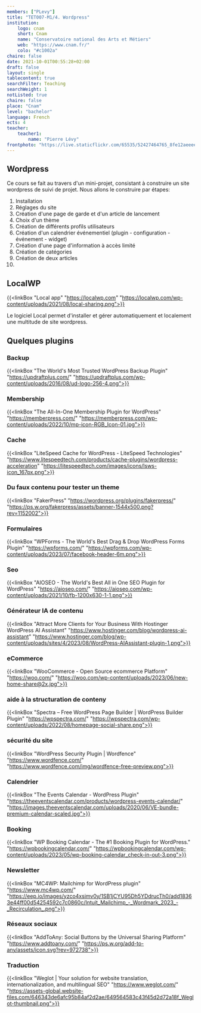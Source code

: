 ```yaml
---
members: ["PLevy"]
title: "TET007-M1/4. Wordpress"
institution:
    logo: cnam
    short: Cnam
    name: "Conservatoire national des Arts et Métiers"
    web: "https://www.cnam.fr/"
    colo: "#c1002a"
chaire: false
date: 2021-10-01T00:55:28+02:00
draft: false
layout: single
tablecontent: true
searchFilter: Teaching
searchWeight: 1
notListed: true
chaire: false
place: "Cnam"
level: "bachelor"
language: French
ects: 4
teacher:
    teacher1:
        name: "Pierre Lévy"
frontphoto: "https://live.staticflickr.com/65535/52427464765_8fe12aeeee_h.jpg"
---
```


## Wordpress

Ce cours se fait au travers d'un mini-projet, consistant à construire un site wordpress de suivi de projet. Nous allons le construire par étapes:

1. Installation
2. Réglages du site
3. Création d'une page de garde et d'un article de lancement
4. Choix d'un thème
5. Création de différents profils utilisateurs
6. Création d'un calendrier événementiel (plugin - configuration - événement - widget)
7. Création d'une page d'information à  accès limité
8. Création de catégories
9. Création de deux articles
10. 

## LocalWP

{{<linkBox "Local app" "https://localwp.com" "https://localwp.com/wp-content/uploads/2021/08/local-sharing.png">}}

Le logiciel Local permet d'installer et gérer automatiquement et localement une multitude de site wordpress.

## Quelques plugins

### Backup
{{<linkBox "The World's Most Trusted WordPress Backup Plugin" "https://updraftplus.com/" "https://updraftplus.com/wp-content/uploads/2016/08/ud-logo-256-4.png">}}

### Membership
{{<linkBox "The All-In-One Membership Plugin for WordPress" "https://memberpress.com/" "https://memberpress.com/wp-content/uploads/2022/10/mp-icon-RGB_Icon-01.jpg">}}

### Cache
{{<linkBox "LiteSpeed Cache for WordPress - LiteSpeed Technologies" "https://www.litespeedtech.com/products/cache-plugins/wordpress-acceleration" "https://litespeedtech.com/images/icons/lsws-icon_167px.png">}}

### Du faux contenu pour tester un theme
{{<linkBox "FakerPress" "https://wordpress.org/plugins/fakerpress/" "https://ps.w.org/fakerpress/assets/banner-1544x500.png?rev=1152002">}}

### Formulaires
{{<linkBox "WPForms - The World's Best Drag & Drop WordPress Forms Plugin" "https://wpforms.com/" "https://wpforms.com/wp-content/uploads/2023/07/facebook-header-6m.png">}}

### Seo
{{<linkBox "AIOSEO - The World's Best All in One SEO Plugin for WordPress" "https://aioseo.com/" "https://aioseo.com/wp-content/uploads/2021/10/fb-1200x630-1-1.png">}}

### Générateur IA de contenu
{{<linkBox "Attract More Clients for Your Business With Hostinger WordPress AI Assistant" "https://www.hostinger.com/blog/wordpress-ai-assistant" "https://www.hostinger.com/blog/wp-content/uploads/sites/4/2023/08/WordPress-AIAssistant-plugin-1.png">}}

### eCommerce
{{<linkBox "WooCommerce - Open Source ecommerce Platform" "https://woo.com/" "https://woo.com/wp-content/uploads/2023/06/new-home-share@2x.jpg">}}

### aide à la structuration de conteny
{{<linkBox "Spectra – Free WordPress Page Builder | WordPress Builder Plugin" "https://wpspectra.com/" "https://wpspectra.com/wp-content/uploads/2022/08/homepage-social-share.png">}}

### sécurité du site
{{<linkBox "WordPress Security Plugin | Wordfence" "https://www.wordfence.com/" "https://www.wordfence.com/img/wordfence-free-preview.png">}}

### Calendrier
{{<linkBox "The Events Calendar - WordPress Plugin" "https://theeventscalendar.com/products/wordpress-events-calendar/" "https://images.theeventscalendar.com/uploads/2020/06/VE-bundle-premium-calendar-scaled.jpg">}}

### Booking
{{<linkBox "WP Booking Calendar - The #1 Booking Plugin for WordPress." "https://wpbookingcalendar.com/" "https://wpbookingcalendar.com/wp-content/uploads/2023/05/wp-booking-calendar_check-in-out-3.png">}}

### Newsletter
{{<linkBox "MC4WP: Mailchimp for WordPress plugin" "https://www.mc4wp.com/" "https://eep.io/images/yzco4xsimv0y/1SB1jCYU95Dh5YDdrucTh0/add18363e44ff00d54254592c7c0860c/Intuit_Mailchimp_-_Wordmark_2023_-_Recirculation_.png">}}

### Réseaux sociaux
{{<linkBox "AddToAny: Social Buttons by the Universal Sharing Platform" "https://www.addtoany.com/" "https://ps.w.org/add-to-any/assets/icon.svg?rev=972738">}}

### Traduction
{{<linkBox "Weglot | Your solution for website translation, internationalization, and multilingual SEO" "https://www.weglot.com/" "https://assets-global.website-files.com/646343de6afc95b84af2d2ae/649564583c43f45d2d72a18f_Weglot-thumbnail.png">}}